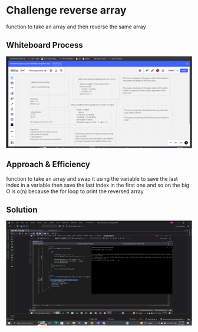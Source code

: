 # Challenge reverse array

function to take an array and then reverse the same array 

## Whiteboard Process
![whiteboard](./2023-06-17%20(8).png)

## Approach & Efficiency

function to take an array and swap it using the variable to save the last index in a variable then save the last index in the first one and so on 
the big O is o(n) because the for loop to print the reversed array 

## Solution
![Solution](./2023-06-17%20(7).png)
